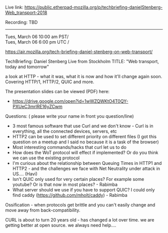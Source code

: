 Live link: https://public.etherpad-mozilla.org/p/techbriefing-danielStenberg-Web_transport-2018

Recording: TBD

-------------------------------------------------------------------------------------

Tues, March 06 10:00 am PST/  
Tues, March 06 6:00 pm UTC / 

https://air.mozilla.org/tech-briefing-daniel-stenberg-on-web-transport/


TechBriefing: Daniel Stenberg Live from Stockholm 
TITLE: "Web transport, today and tomorrow"

a look at HTTP - what it was, what it is now and how it'll change again soon. Covering HTTP/1, HTTP/2, QUIC and more.

The presentation slides can be viewed (PDF) here:
- https://drive.google.com/open?id=1wWZQWKtO4T0QY-PXUeC3mrlRE16yZCwm    

Questions: ( please write your name in front you question/line)

- 3 most famous software that use Curl and we don't know - Curl is in everything, all the connected devices, servers, etc
- HTTP2 can be used to set different priority on different files (I got this question on a meetup and I said no because it is a task of the browser)
- Most interesting commands/hacks that curl let us to do 
- How does the WoT protocol will effect if implemented? Or do you think we can use the existing protocol
- I'm curious about the relationship between Queuing Times in HTTP1 and HTTP2 - and the challenges we face with Net Neutrality under attack in US.... (Havi) 
- Isn't QUIC only used for very certain places? For example some youtube? Or is that now in most places? - Rabimba
- What server should we use if you have to support QUIC? I could only find caddy (https://github.com/mholt/caddy) - Rabimba

Ossification - when protocols get brittle and you can't easily change and move away from back-compatibility. 

CURL is about to turn 20 years old - has changed a lot over time. 
we are getting better at open source. 
we always need help....




